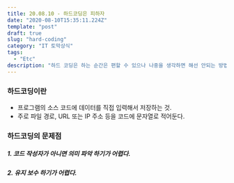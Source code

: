 ```yaml
---
title: 20.08.10 - 하드코딩은 피하자
date: "2020-08-10T15:35:11.224Z"
template: "post"
draft: true
slug: "hard-coding"
category: "IT 토막상식"
tags:
  - "Etc"
description: "하드 코딩은 하는 순간은 편할 수 있으나 나중을 생각하면 해선 안되는 방법이다."
---
```


### 하드코딩이란
- 프로그램의 소스 코드에 데이터를 직접 입력해서 저장하는 것.
- 주로 파일 경로, URL 또는 IP 주소 등을 코드에 문자열로 적어둔다.

### 하드코딩의 문제점
##### 1. 코드 작성자가 아니면 의미 파악 하기가 어렵다.

##### 2. 유지 보수 하기가 어렵다.

> 
